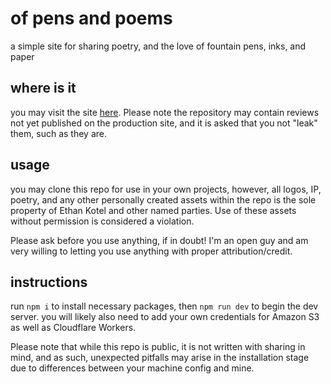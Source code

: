# of pens and poems

a simple site for sharing poetry, and the love of fountain pens, inks, and paper

## where is it

you may visit the site [here](https://ofpensandpoems.com). Please note the repository may contain reviews not yet published on the production site, and it is asked that you not "leak" them, such as they are.

## usage

you may clone this repo for use in your own projects, however, all logos, IP, poetry, and any other personally created assets within the repo is the sole property of Ethan Kotel and other named parties. Use of these assets without permission is considered a violation.

Please ask before you use anything, if in doubt! I'm an open guy and am very willing to letting you use anything with proper attribution/credit.

## instructions

run `npm i` to install necessary packages, then `npm run dev` to begin the dev server. you will likely also need to add your own credentials for Amazon S3 as well as Cloudflare Workers.

Please note that while this repo is public, it is not written with sharing in mind, and as such, unexpected pitfalls may arise in the installation stage due to differences between your machine config and mine.
